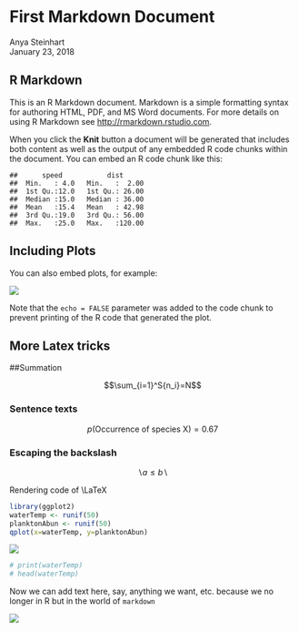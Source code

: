 # First Markdown Document
Anya Steinhart  
January 23, 2018  



## R Markdown

This is an R Markdown document. Markdown is a simple formatting syntax for authoring HTML, PDF, and MS Word documents. For more details on using R Markdown see <http://rmarkdown.rstudio.com>.

When you click the **Knit** button a document will be generated that includes both content as well as the output of any embedded R code chunks within the document. You can embed an R code chunk like this:


```
##      speed           dist       
##  Min.   : 4.0   Min.   :  2.00  
##  1st Qu.:12.0   1st Qu.: 26.00  
##  Median :15.0   Median : 36.00  
##  Mean   :15.4   Mean   : 42.98  
##  3rd Qu.:19.0   3rd Qu.: 56.00  
##  Max.   :25.0   Max.   :120.00
```

## Including Plots

You can also embed plots, for example:

![](firsthtml_files/figure-html/pressure-1.png)<!-- -->

Note that the `echo = FALSE` parameter was added to the code chunk to prevent printing of the R code that generated the plot.

## More Latex tricks

##Summation

$$\sum_{i=1}^S{n_i}=N$$

### Sentence texts

$$p(\mbox{Occurrence of species X})=0.67$$

### Escaping the backslash

$$\backslash a \le b \backslash$$

Rendering code of \LaTeX


```r
library(ggplot2)
waterTemp <- runif(50)
planktonAbun <- runif(50)
qplot(x=waterTemp, y=planktonAbun)
```

![](firsthtml_files/figure-html/unnamed-chunk-1-1.png)<!-- -->

```r
# print(waterTemp)
# head(waterTemp)
```

Now we can add text here, say, anything we want, etc. because we no longer in R but in the world of `markdown`

![](firsthtml_files/figure-html/unnamed-chunk-2-1.png)<!-- -->

